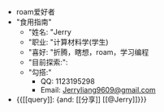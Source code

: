 - roam爱好者
- "食用指南"
    - "姓名: "Jerry
    - "职业: "计算材料学(学生)
    - "喜好: "折腾，瞎想，roam，学习编程
    - "目前探索:": 
    - "勾搭:"
        - QQ: 1123195298
        - Email: Jerryliang9609@gmail.com
- {{[[query]]: {and: [[分享]] [[@Jerry]]}}}
